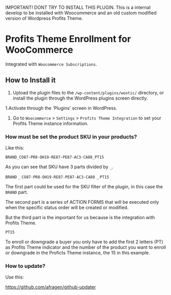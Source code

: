 IMPORTANT! DONT TRY TO INSTALL THIS PLUGIN. This is a internal develop to be installed with Woocommerce and an old custom modified version of Wordpress Profits Theme.


# Profits Theme Enrollment for WooCommerce

Integrated with `Woocommerce Subscriptions`.

## How to Install it


1. Upload the plugin files to the `/wp-content/plugins/wootic/` directory, or install the plugin through the WordPress plugins screen directly. 

1.Activate through the 'Plugins' screen in WordPress.

1. Go to `Woocommerce` > `Settings` > `Profits Theme Integration` to set your Profits Theme instance information.


### How must be set the product SKU in your products?


Like this:

`BRAND_CO87-PR8-OH19-RE87-PE87-AC3-CA88_PT15`

As you can see that SKU have 3 parts divided by `_`.

`BRAND`  `_`  `CO87-PR8-OH19-RE87-PE87-AC3-CA88`  `_`  `PT15`

The first part could be used for the SKU filter of the plugin, in this case the `BRAND` part.

The second part is a series of ACTION FORMS that will be executed only when the specific status order will be created or modified.

But the third part is the important for us because is the integration with Profits Theme.

`PT15`

To enroll or downgrade a buyer you only have to add the first 2 letters (PT) as Profits Theme indicator and the number of the product you want to enroll or downgrade in the Proficts Theme instance, the 15 in this example.


### How to update?


Use this:

https://github.com/afragen/github-updater




